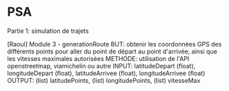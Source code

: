 PSA
===
Partie 1: simulation de trajets

[Raoul] Module 3 -  generationRoute
BUT: obtenir les coordonnées GPS des différents points pour aller du point de départ au point d'arrivée, ainsi que les vitesses maximales autorisées
METHODE: utilisation de l'API openstreetmap, viamichelin ou autre
INPUT: latitudeDepart (float), longitudeDepart (float), latitudeArrivee (float), longitudeArrivee (float)
OUTPUT: (list) latitudePoints, (list) longitudePoints, (list) vitesseMax